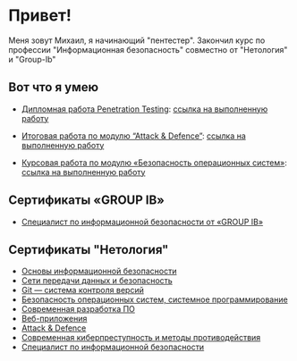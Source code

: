 # Привет!
Меня зовут Михаил, я начинающий "пентестер". Закончил курс по профессии "Информационная безопасность" совместно от "Нетология" и "Group-Ib"

Вот что я умею
---
- [Дипломная работа Penetration Testing](https://github.com/netology-code/sib-Diplom-Track-Penetration-Testing): [ссылка на выполненную работу](https://hackmd.io/@bGKwFoX5RZCLPKCzqfq8LQ/B1MYnbd8c) 

- [Итоговая работа по модулю “Аttack & Defence”](https://github.com/netology-code/ibdef-homeworks/blob/master/07_pentest_2/README.md): [ссылка на выполненную работу](https://hackmd.io/@bGKwFoX5RZCLPKCzqfq8LQ/B1MYnbd8c) 

- [Курсовая работа по модулю «Безопасность операционных систем»](https://github.com/netology-code/sib-secure-kontur-diploma): [ссылка на выполненную работу](https://docs.google.com/document/d/1YPZFJ19KmFNKTkpYb7Vo-qGuOyB1mCZ1x6rp0GjlSxo/edit) 

Сертификаты «GROUP IB»
---
- [Специалист по информационной безопасности от «GROUP IB»](https://drive.google.com/file/d/1lQideeFL0d-4gWun2w7qQK1Et7YMOfjp/view?usp=sharing) 

Сертификаты "Нетология"
---
- [Основы информационной безопасности](https://drive.google.com/file/d/1S5UXGzEYsxnWGb3v9t0QZ6_T_fPoh-Y9/view?usp=sharing) 
- [Сети передачи данных и безопасность](https://drive.google.com/file/d/1oF_5_RVPlfcRtnlsYzBNlup7Qk6yJSZn/view?usp=sharing) 
- [Git — система контроля версий](https://drive.google.com/file/d/1UfYP2ft7puUCPx8ONLBJKX7DUcY7OvV9/view?usp=sharing) 
- [Безопасность операционных систем, системное программирование](https://drive.google.com/file/d/1y_XC77DzdXBgYtyzbf-st8nEl947FcBW/view?usp=sharing) 
- [Современная разработка ПО](https://drive.google.com/file/d/1MJdgNB_bo4cajlGBYSU3OTbp5m_NdUuk/view?usp=sharing) 
- [Веб-приложения](https://drive.google.com/file/d/1KA7aq3rn19dCPdoi9yzqaHlZ8FG9Imkn/view?usp=sharing) 
- [Аttack & Defence](https://drive.google.com/file/d/1gnJkYL_r-KtZ67LNYcD4Gs5YB_ZkG1GD/view?usp=sharing) 
- [Современная киберпреступность и методы противодействия](https://drive.google.com/file/d/1og60ZLxJ8tjafiAcpaUpJC7YzD1KomoN/view?usp=sharing) 
- [Специалист по информационной безопасности](https://drive.google.com/file/d/1REAw8QEDg_G438Mvu-qPX6xXcr67XZNH/view?usp=sharing) 
